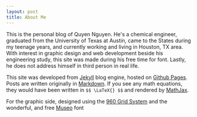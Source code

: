 ```yaml
---
layout: post
title: About Me
---
```


This is the personal blog of Quyen Nguyen. He's a chemical engineer, graduated from the University of Texas at Austin, came to the States during my teenage years, and currently working and living in Houston, TX area. With interest in graphic design and web development beside his engineering study, this site was made during his free time for font. Lastly, he does not address himself in third person in real life. 

This site was developed from [Jekyll](https://github.com/mojombo/jekyll) blog engine, hosted on [Github Pages](http://pages.github.com/). Posts are written originally in [Markdown](http://daringfireball.net/projects/markdown/). If you see any math equations, they would have been written in `$$ \LaTeX{} $$` and rendered by [MathJax](http://www.mathjax.org/). 

For the graphic side, designed using the [960 Grid System](http://960.gs/) and the wonderful, and free [Museo](http://www.myfonts.com/fonts/exljbris/museo/) font

